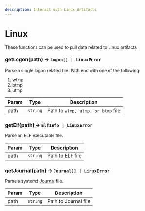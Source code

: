 ```yaml
---
description: Interact with Linux Artifacts
---
```


# Linux

These functions can be used to pull data related to Linux artifacts

### getLogon(path) -> `Logon[] | LinuxError`

Parse a single logon related file. Path end with one of the following:

1. wtmp
2. btmp
3. utmp

| Param | Type     | Description                        |
| ----- | -------- | ---------------------------------- |
| path  | `string` | Path to `wtmp, utmp, or btmp` file |

### getElf(path) -> `ElfInfo | LinuxError`

Parse an ELF executable file.

| Param | Type     | Description      |
| ----- | -------- | ---------------- |
| path  | `string` | Path to ELF file |

### getJournal(path) -> `Journal[] | LinuxError`

Parse a systemd [Journal](../../Artifacts/Linux%20Artifacts/journals.md) file.

| Param | Type     | Description          |
| ----- | -------- | -------------------- |
| path  | `string` | Path to Journal file |

